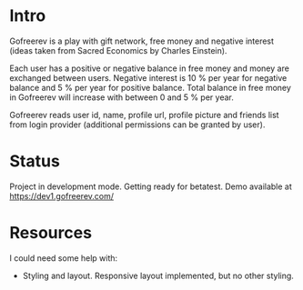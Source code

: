 Intro
=====

Gofreerev is a play with gift network, free money and negative interest (ideas taken from Sacred Economics by Charles Einstein).

Each user has a positive or negative balance in free money and money are exchanged between users.
Negative interest is 10 % per year for negative balance and 5 % per year for positive balance.
Total balance in free money in Gofreerev will increase with between 0 and 5 % per year.

Gofreerev reads user id, name, profile url, profile picture and friends list from login provider (additional permissions can be granted by user).


Status
======

Project in development mode. Getting ready for betatest. Demo available at https://dev1.gofreerev.com/


Resources
=========

I could need some help with:
- Styling and layout. Responsive layout implemented, but no other styling.